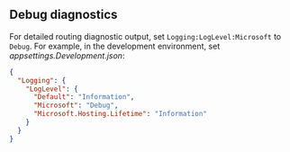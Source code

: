 ## Debug diagnostics

For detailed routing diagnostic output, set `Logging:LogLevel:Microsoft` to `Debug`. For example, in the development environment, set *appsettings.Development.json*:

```JSON
{
  "Logging": {
    "LogLevel": {
      "Default": "Information",
      "Microsoft": "Debug",
      "Microsoft.Hosting.Lifetime": "Information"
    }
  }
}
